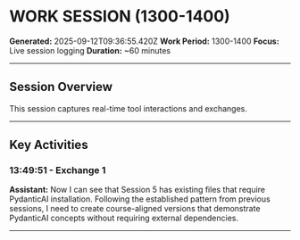 # WORK SESSION (1300-1400)

**Generated:** 2025-09-12T09:36:55.420Z
**Work Period:** 1300-1400
**Focus:** Live session logging
**Duration:** ~60 minutes

---

## Session Overview

This session captures real-time tool interactions and exchanges.

---

## Key Activities

### 13:49:51 - Exchange 1

**Assistant:** Now I can see that Session 5 has existing files that require PydanticAI installation. Following the established pattern from previous sessions, I need to create course-aligned versions that demonstrate PydanticAI concepts without requiring external dependencies.

---

